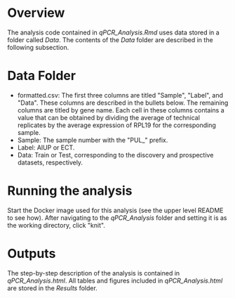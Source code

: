# Overview


The analysis code contained in *qPCR_Analysis.Rmd* uses data stored in a folder called *Data*. The contents of the *Data* folder are described in the following subsection.


# Data Folder


- formatted.csv: The first three columns are titled "Sample", "Label", and "Data". These columns are described in the bullets below. The remaining columns are titled by gene name. Each cell in these columns contains a value that can be obtained by dividing the average of technical replicates by the average expression of RPL19 for the corresponding sample.
 - Sample: The sample number with the "PUL_" prefix.
  - Label: AIUP or ECT.
  - Data: Train or Test, corresponding to the discovery and prospective datasets, respectively.


# Running the analysis


Start the Docker image used for this analysis (see the upper level README to see how). After navigating to the *qPCR_Analysis* folder and setting it is as the working directory, click "knit".


# Outputs


The step-by-step description of the analysis is contained in *qPCR_Analysis.html*. All tables and figures included in *qPCR_Analysis.html* are stored in the *Results* folder.
